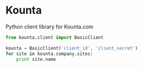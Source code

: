 Kounta
======

Python client library for Kounta.com

```python
from kounta.client import BasicClient

kounta = BasicClient('client_id', 'client_secret')
for site in kounta.company.sites:
    print site.name
```
